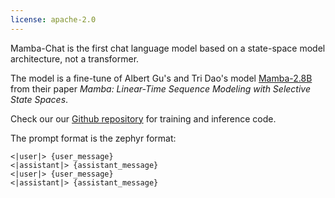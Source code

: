 ```yaml
---
license: apache-2.0
---
```


Mamba-Chat is the first chat language model based on a state-space model architecture, not a transformer.

The model is a fine-tune of Albert Gu's and Tri Dao's model [Mamba-2.8B](https://github.com/state-spaces/mamba) from their paper *Mamba: Linear-Time Sequence Modeling with Selective State Spaces*.

Check our our [Github repository](https://github.com/havenhq/mamba-chat/tree/main) for training and inference code.

The prompt format is the zephyr format:

```
<|user|> {user_message}
<|assistant|> {assistant_message}
<|user|> {user_message}
<|assistant|> {assistant_message}
```